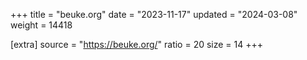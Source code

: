 +++
title = "beuke.org"
date = "2023-11-17"
updated = "2024-03-08"
weight = 14418

[extra]
source = "https://beuke.org/"
ratio = 20
size = 14
+++
